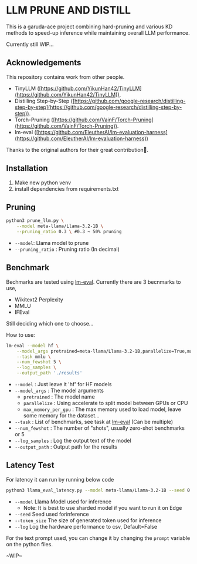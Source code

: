 # LLM PRUNE AND DISTILL
This is a garuda-ace project combining hard-pruning and various KD methods to speed-up inference while maintaining overall LLM performance.

Currently still WIP...


## Acknowledgements
This repository contains work from other people. 
- TinyLLM ([https://github.com/YikunHan42/TinyLLM](https://github.com/YikunHan42/TinyLLM)).
- Distilling Step-by-Step ([https://github.com/google-research/distilling-step-by-step](https://github.com/google-research/distilling-step-by-step)).
- Torch-Pruning ([https://github.com/VainF/Torch-Pruning](https://github.com/VainF/Torch-Pruning)).
- lm-eval ([https://github.com/EleutherAI/lm-evaluation-harness](https://github.com/EleutherAI/lm-evaluation-harness))

Thanks to the original authors for their great contribution🙇.

## Installation
1. Make new python venv
2. install dependencies from requirements.txt

## Pruning
```bash
python3 prune_llm.py \
    --model meta-llama/Llama-3.2-1B \
    --pruning_ratio 0.3 \ #0.3 ~ 50% pruning
```
- `--model`: Llama model to prune
- `--pruning_ratio` : Pruning ratio (In decimal)

## Benchmark
Bechmarks are tested using [lm-eval](https://github.com/EleutherAI/lm-evaluation-harness). Currently there are 3 becnmarks to use,
- Wikitext2 Perplexity
- MMLU
- IFEval

Still deciding which one to choose...

How to use:
```bash
lm-eval --model hf \
    --model_args pretrained=meta-llama/Llama-3.2-1B,parallelize=True,max_memory_per_gpu=10GB \
    --task mmlu \
    --num_fewshot 5 \
    --log_samples \
    --output_path './results'
```
- `--model` : Just leave it 'hf' for HF models
- `--model_args` : The model arguments
  - `pretrained` : The model name
  - `parallelize` : Using accelerate to split model between GPUs or CPU
  - `max_memory_per_gpu` : The max memory used to load model, leave some memory for the dataset...
- `--task` : List of benchmarks, see task at [lm-eval](https://github.com/EleutherAI/lm-evaluation-harness) (Can be multiple)
- `--num_fewshot` : The number of "shots", usually zero-shot benchmarks or 5
- `--log_samples` : Log the output text of the model
- `--output_path` : Output path for the results

## Latency Test
For latency it can run by running below code

```bash
python3 llama_eval_latency.py --model meta-llama/Llama-3.2-1B --seed 0 --token_size 200 --log True
```

* ``--model`` Llama Model used for inference
  * Note: It is best to use sharded model if you want to run it on Edge
* ``--seed`` Seed used forinference
* ``--token_size`` The size of generated token used for inference
* ``--log`` Log the hardware performance to csv, Default=False

For the text prompt used, you can change it by changing the ``prompt`` variable on the python files.

~WIP~